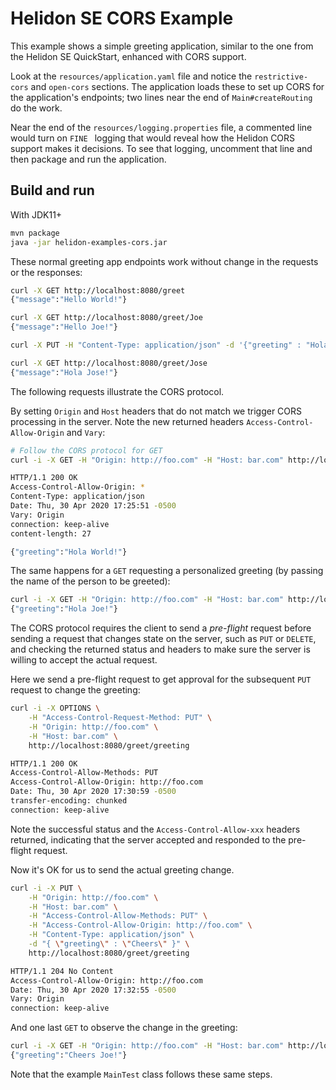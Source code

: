 
# Helidon SE CORS Example

This example shows a simple greeting application, similar to the one from the 
Helidon SE QuickStart, enhanced with CORS support.

Look at the `resources/application.yaml` file and notice the `restrictive-cors` and `open-cors`
sections. The application loads these to set up CORS for the application's endpoints; two
lines near the end of `Main#createRouting` do the work.

Near the end of the `resources/logging.properties` file, a commented line would turn on `FINE
` logging that would reveal how the Helidon CORS support makes it decisions. To see that logging,
uncomment that line and then package and run the application.
  
## Build and run

With JDK11+
```bash
mvn package
java -jar helidon-examples-cors.jar
```

These normal greeting app endpoints work without change in the requests or the responses:

```bash
curl -X GET http://localhost:8080/greet
{"message":"Hello World!"}

curl -X GET http://localhost:8080/greet/Joe
{"message":"Hello Joe!"}

curl -X PUT -H "Content-Type: application/json" -d '{"greeting" : "Hola"}' http://localhost:8080/greet/greeting

curl -X GET http://localhost:8080/greet/Jose
{"message":"Hola Jose!"}
```

The following requests illustrate the CORS protocol.

By setting `Origin` and `Host` headers that do not match we trigger CORS processing in the
 server. Note the new returned headers `Access-Control-Allow-Origin` and `Vary`:

```bash
# Follow the CORS protocol for GET
curl -i -X GET -H "Origin: http://foo.com" -H "Host: bar.com" http://localhost:8080/greet

HTTP/1.1 200 OK
Access-Control-Allow-Origin: *
Content-Type: application/json
Date: Thu, 30 Apr 2020 17:25:51 -0500
Vary: Origin
connection: keep-alive
content-length: 27

{"greeting":"Hola World!"}
```

The same happens for a `GET` requesting a personalized greeting (by passing the name of the
 person to be greeted):
```bash
curl -i -X GET -H "Origin: http://foo.com" -H "Host: bar.com" http://localhost:8080/greet/Joe
{"greeting":"Hola Joe!"}
```
The CORS protocol requires the client to send a _pre-flight_ request before sending a request
 that changes state on the server, such as `PUT` or `DELETE`, and checking the returned status
  and headers to make sure the server is willing to accept the actual request.
   
Here we send a pre-flight request to get approval for the subsequent `PUT` request to change the
 greeting:
```bash
curl -i -X OPTIONS \
    -H "Access-Control-Request-Method: PUT" \
    -H "Origin: http://foo.com" \
    -H "Host: bar.com" \
    http://localhost:8080/greet/greeting

HTTP/1.1 200 OK
Access-Control-Allow-Methods: PUT
Access-Control-Allow-Origin: http://foo.com
Date: Thu, 30 Apr 2020 17:30:59 -0500
transfer-encoding: chunked
connection: keep-alive
```
Note the successful status and the `Access-Control-Allow-xxx` headers returned, indicating that the
 server accepted and responded to the pre-flight request.
 
Now it's OK for us to send the actual greeting change.
```bash
curl -i -X PUT \
    -H "Origin: http://foo.com" \
    -H "Host: bar.com" \
    -H "Access-Control-Allow-Methods: PUT" \
    -H "Access-Control-Allow-Origin: http://foo.com" \
    -H "Content-Type: application/json" \
    -d "{ \"greeting\" : \"Cheers\" }" \
    http://localhost:8080/greet/greeting

HTTP/1.1 204 No Content
Access-Control-Allow-Origin: http://foo.com
Date: Thu, 30 Apr 2020 17:32:55 -0500
Vary: Origin
connection: keep-alive
```
And one last `GET` to observe the change in the greeting:
```bash
curl -i -X GET -H "Origin: http://foo.com" -H "Host: bar.com" http://localhost:8080/greet/Joe
{"greeting":"Cheers Joe!"}
```
Note that the example `MainTest` class follows these same steps.